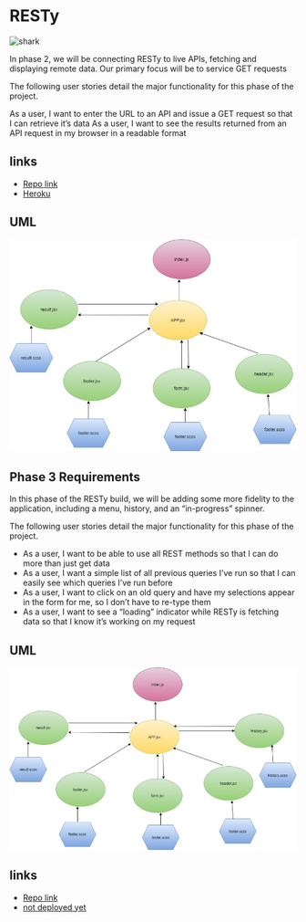 # RESTy
![shark](https://capsule-render.vercel.app/api?type=shark&color=auto&gradient&height=140)


In phase 2, we will be connecting RESTy to live APIs, fetching and displaying remote data. Our primary focus will be to service GET requests

The following user stories detail the major functionality for this phase of the project.

As a user, I want to enter the URL to an API and issue a GET request so that I can retrieve it’s data
As a user, I want to see the results returned from an API request in my browser in a readable format

## links

* [Repo link](https://github.com/engnour94/resty)
* [Heroku](https://engnour94.github.io/resty/)

## UML
![img](_resty1.jpg)

## Phase 3 Requirements

In this phase of the RESTy build, we will be adding some more fidelity to the application, including a menu, history, and an “in-progress” spinner.

The following user stories detail the major functionality for this phase of the project.

* As a user, I want to be able to use all REST methods so that I can do more than just get data
* As a user, I want a simple list of all previous queries I’ve run so that I can easily see which queries I’ve run before
* As a user, I want to click on an old query and have my selections appear in the form for me, so I don’t have to re-type them
* As a user, I want to see a “loading” indicator while RESTy is fetching data so that I know it’s working on my request


## UML
![img](_resty2.jpg)
## links

* [Repo link](https://github.com/engnour94/resty)
* [not deployed yet]()

